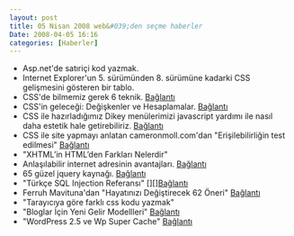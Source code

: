 ```yaml
---
layout: post
title: 05 Nisan 2008 web&#039;den seçme haberler
Date: 2008-04-05 16:16
categories: [Haberler]
---
```


-   Asp.net'de satıriçi kod yazmak.
-   Internet Explorer'un 5. sürümünden 8. sürümüne kadarki CSS
    gelişmesini gösteren bir tablo.
-   CSS'de bilmemiz gerek 6 teknik. [Bağlantı][2]
-   CSS'in geleceği: Değişkenler ve Hesaplamalar. [Bağlantı][3]
-   CSS ile hazırladığımız Dikey menülerimizi javascript yardımı ile
    nasıl daha estetik hale getirebiliriz. [Bağlantı][4]
-   CSS ile site yapmayı anlatan cameronmoll.com'dan "Erişilebilirliğin
    test edilmesi" [Bağlantı][5]
-   "XHTML’in HTML’den Farkları Nelerdir"
-   Anlaşılabilir internet adresinin avantajları. [Bağlantı][7]
-   65 güzel jquery kaynağı. [Bağlantı][8]
-   "Türkçe SQL Injection Referansı" [][][Bağlantı][9]
-   Ferruh Mavituna'dan "Hayatınızı Değiştirecek 62 Öneri"
    [Bağlantı][10]
-   "Tarayıcıya göre farklı css kodu yazmak" 
-   "Bloglar İçin Yeni Gelir Modellleri" [Bağlantı][12]
-   "WordPress 2.5 ve Wp Super Cache" [Bağlantı][13]


  [2]: http://trevordavis.net/blog/tutorial/the-6-most-important-css-techniques-you-need-to-know/
    "css in 6 tekniği"
  [3]: http://www.broken-links.com/2008/04/01/future-css-variables-and-calculations/
    "css: değişkenler ve hesaplamalar"
  [4]: http://woork.blogspot.com/2008/03/two-css-vertical-menu-with-showhide.html
    "css - javascript güzel dikey menüler"
  [5]: http://cameronmoll.com/archives/2008/04/extensible_css_interface_testing_extensibility/
    "CSS ile site yapmak"
  [7]: http://www.darowski.com/tracesofinspiration/2008/03/16/url-as-ui/
    "url"
  [8]: http://speckyboy.com/2008/04/02/65-excellent-jquery-resources-tutorialscheat-sheetsebooksdemosplugins/
    "jquery linkelri"
  [100]: http://T%C3%BCrk%C3%A7e%20SQL%20Injection%20Referans%C4%B1
    "SQL İnjection"
  [9]: http://ferruh.mavituna.com/turkce-sql-injection-referansi-oku/
    "sql injection"
  [10]: http://ferruh.mavituna.com/hayatinizi-degistirecek-oneri-oku/
    "hayatınızı değiştirecek 32 öneri"
  [12]: http://www.gunesintamicinde.com/bloglar-icin-yeni-gelir-modellleri/
    "blog gelir"
  [13]: http://blog.wolkanca.com/wordpress-25-ve-wp-super-cache/
    "wordpress 2.5 super cache"

